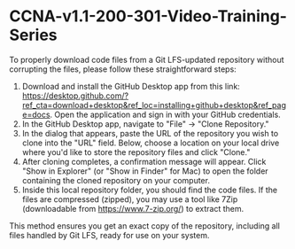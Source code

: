 # CCNA-v1.1-200-301-Video-Training-Series

To properly download code files from a Git LFS-updated repository without corrupting the files, please follow these straightforward steps:

1. Download and install the GitHub Desktop app from this link: https://desktop.github.com/?ref_cta=download+desktop&ref_loc=installing+github+desktop&ref_page=docs. Open the application and sign in with your GitHub credentials.
2. In the GitHub Desktop app, navigate to "File" -> "Clone Repository."
3. In the dialog that appears, paste the URL of the repository you wish to clone into the "URL" field. Below, choose a location on your local drive where you'd like to store the repository files and click "Clone."
4. After cloning completes, a confirmation message will appear. Click "Show in Explorer" (or "Show in Finder" for Mac) to open the folder containing the cloned repository on your computer.
5. Inside this local repository folder, you should find the code files. If the files are compressed (zipped), you may use a tool like 7Zip (downloadable from https://www.7-zip.org/) to extract them.

This method ensures you get an exact copy of the repository, including all files handled by Git LFS, ready for use on your system.
